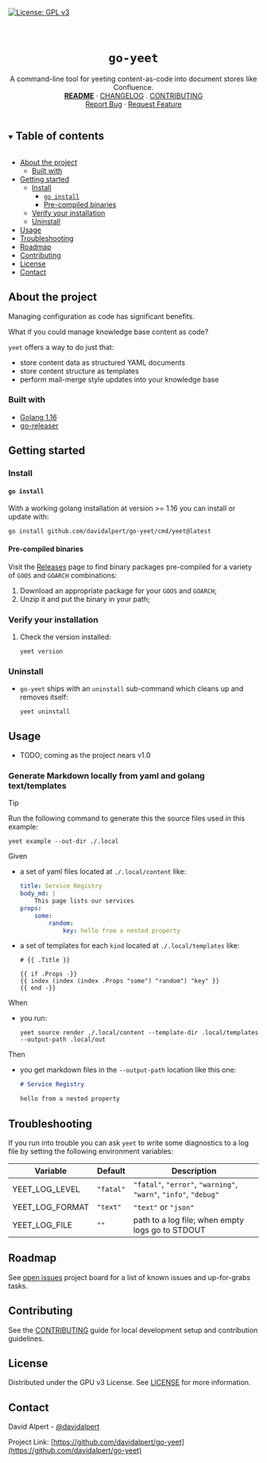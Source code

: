 <!-- PROJECT SHIELDS -->
<!--
*** https://www.markdownguide.org/basic-syntax/#reference-style-links
-->
[![License: GPL v3][license-shield]][license-url]
<!-- [![Issues][issues-shield]][issues-url] -->
<!-- [![Forks][forks-shield]][forks-url] -->
<!-- ![GitHub Contributors][contributors-shield] -->
<!-- ![GitHub Contributors Image][contributors-image-url] -->

<!-- PROJECT LOGO -->
<br />
<!-- vale Google.Headings = NO -->
<h1 align="center"><code>go-yeet</code></h1>
<!-- vale Google.Headings = YES -->

<p align="center">
  A command-line tool for yeeting content-as-code into document stores like Confluence.
  <br />
  <a href="./README.md"><strong>README</strong></a>
  ·
  <a href="./CHANGELOG.md">CHANGELOG</a>
  .
  <a href="./CONTRIBUTING.md">CONTRIBUTING</a>
  <br />
  <!-- <a href="https://github.com/davidalpert/go-yeet">View Demo</a>
  · -->
  <a href="https://github.com/davidalpert/go-yeet/issues">Report Bug</a>
  ·
  <a href="https://github.com/davidalpert/go-yeet/issues">Request Feature</a>
</p>

<details open="open">
  <summary><h2 style="display: inline-block">Table of contents</h2></summary>

- [About the project](#about-the-project)
  - [Built with](#built-with)
- [Getting started](#getting-started)
  - [Install](#install)
    - [`go install`](#go-install)
    - [Pre-compiled binaries](#pre-compiled-binaries)
  - [Verify your installation](#verify-your-installation)
  - [Uninstall](#uninstall)
- [Usage](#usage)
- [Troubleshooting](#troubleshooting)
- [Roadmap](#roadmap)
- [Contributing](#contributing)
- [License](#license)
- [Contact](#contact)

</details>

<!-- ABOUT THE PROJECT -->
## About the project

Managing configuration as code has significant benefits.

What if you could manage knowledge base content as code?

`yeet` offers a way to do just that:

- store content data as structured YAML documents
- store content structure as templates
- perform mail-merge style updates into your knowledge base

### Built with

* [Golang 1.16](https://golang.org/)
* [go-releaser](https://goreleaser.com/)

<!-- GETTING STARTED -->
## Getting started

### Install

#### `go install`

With a working golang installation at version >= 1.16 you can install or update with:

```
go install github.com/davidalpert/go-yeet/cmd/yeet@latest
```

#### Pre-compiled binaries

Visit the [Releases](https://github.com/davidalpert/go-yeet/releases) page to find binary packages pre-compiled for a variety of `GOOS` and `GOARCH` combinations:
1. Download an appropriate package for your `GOOS` and `GOARCH`;
1. Unzip it and put the binary in your path;

### Verify your installation

1. Check the version installed:
    ```
    yeet version
    ```

### Uninstall

- `go-yeet` ships with an `uninstall` sub-command which cleans up and removes itself:

    ```
    yeet uninstall
    ```

<!-- USAGE EXAMPLES -->
## Usage

- TODO; coming as the project nears v1.0

### Generate Markdown locally from yaml and golang text/templates

> [!TIP]
> Run the following command to generate this the source files used in this example:
> ```shell
> yeet example --out-dir ./.local
> ```

Given
- a set of yaml files located at `./.local/content` like:

    ```yaml
    title: Service Registry
    body_md: |
        This page lists our services
    props:
        some:
            random:
                key: hello from a nested property
    ```
- a set of templates for each `kind` located at `./.local/templates` like:

    ```gotemplate
    # {{ .Title }}
    
    {{ if .Props -}}
    {{ index (index (index .Props "some") "random") "key" }}
    {{ end -}}
    ```

When

- you run:
    ```shell
    yeet source render ./.local/content --template-dir .local/templates --output-path .local/out
    ```

Then
- you get markdown files in the `--output-path` location like this one:

    ```markdown
    # Service Registry
    
    hello from a nested property
    ```

<!-- Troubleshooting -->
## Troubleshooting

If you run into trouble you can ask `yeet` to write some diagnostics to a log file by setting the following environment variables:

| Variable        | Default   | Description                                                      |
| --------------- | --------- | ---------------------------------------------------------------- |
| YEET_LOG_LEVEL  | `"fatal"` | `"fatal"`, `"error"`, `"warning"`, `"warn"`, `"info"`, `"debug"` |
| YEET_LOG_FORMAT | `"text"`  | `"text"` or `"json"`                                             |
| YEET_LOG_FILE   | `""`      | path to a log file; when empty logs go to STDOUT                 |

<!-- ROADMAP -->
## Roadmap

<!-- vale Google.Parens = NO -->
See [open issues](https://github.com/davidalpert/go-yeet/issues) project board for a list of known issues and up-for-grabs tasks.
<!-- vale Google.Parens = YES -->

## Contributing

See the [CONTRIBUTING](CONTRIBUTING.md) guide for local development setup and contribution guidelines.

<!-- LICENSE -->
## License

Distributed under the GPU v3 License. See [LICENSE](LICENSE) for more information.

<!-- CONTACT -->
## Contact

David Alpert - [@davidalpert](https://twitter.com/davidalpert)

Project Link: [https://github.com/davidalpert/go-yeet](https://github.com/davidalpert/go-yeet)

<!-- MARKDOWN LINKS & IMAGES -->
<!-- https://www.markdownguide.org/basic-syntax/#reference-style-links -->
[contributors-shield]: https://img.shields.io/github/contributors/davidalpert/go-yeet
[contributors-image-url]: https://contrib.rocks/image?repo=davidalpert/go-yeet
[forks-shield]: https://img.shields.io/github/forks/davidalpert/go-yeet
[forks-url]: https://github.com/davidalpert/go-yeet/network/members
[issues-shield]: https://img.shields.io/github/issues/davidalpert/go-yeet
[issues-url]: https://github.com/davidalpert/go-yeet/issues
[license-shield]: https://img.shields.io/badge/License-GPLv3-blue.svg
[license-url]: https://www.gnu.org/licenses/gpl-3.0

